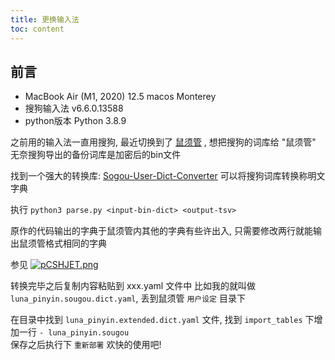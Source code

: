 ```yaml
---
title: 更换输入法
toc: content
---
```


## 前言

- MacBook Air (M1, 2020) 12.5 macos Monterey
- 搜狗输入法 v6.6.0.13588
- python版本 Python 3.8.9

之前用的输入法一直用搜狗, 最近切换到了 [鼠须管](https://github.com/rime/squirrel) , 想把搜狗的词库给 "鼠须管" 
无奈搜狗导出的备份词库是加密后的bin文件

找到一个强大的转换库:  [Sogou-User-Dict-Converter](https://github.com/h4x3rotab/Sogou-User-Dict-Converter) 可以将搜狗词库转换称明文字典

执行 ``` python3 parse.py <input-bin-dict> <output-tsv> ```

原作的代码输出的字典于鼠须管内其他的字典有些许出入, 只需要修改两行就能输出鼠须管格式相同的字典

参见
[![pCSHJET.png](https://s1.ax1x.com/2023/06/02/pCSHJET.png)](https://imgse.com/i/pCSHJET)

转换完毕之后复制内容粘贴到 xxx.yaml 文件中 比如我的就叫做 `luna_pinyin.sougou.dict.yaml`, 丢到鼠须管 `用户设定` 目录下

在目录中找到 `luna_pinyin.extended.dict.yaml` 文件, 找到 `import_tables` 下增加一行 `- luna_pinyin.sougou`  
保存之后执行下 `重新部署` 欢快的使用吧! 


